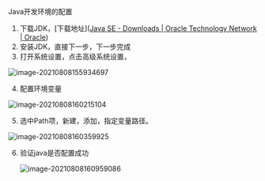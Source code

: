 Java开发环境的配置

1. 下载JDK，[下载地址]([Java SE - Downloads | Oracle Technology Network | Oracle](https://www.oracle.com/java/technologies/javase-downloads.html))
2. 安装JDK，直接下一步，下一步完成
3. 打开系统设置，点击高级系统设置，

![image-20210808155934697](C:\Users\Bing\AppData\Roaming\Typora\typora-user-images\image-20210808155934697.png)

4. 配置环境变量

![image-20210808160215104](C:\Users\Bing\AppData\Roaming\Typora\typora-user-images\image-20210808160215104.png)

5. 选中Path项，新建，添加，指定变量路径。

![image-20210808160359925](C:\Users\Bing\AppData\Roaming\Typora\typora-user-images\image-20210808160359925.png)

6. 验证java是否配置成功

   ![image-20210808160959086](C:\Users\Bing\AppData\Roaming\Typora\typora-user-images\image-20210808160959086.png)

